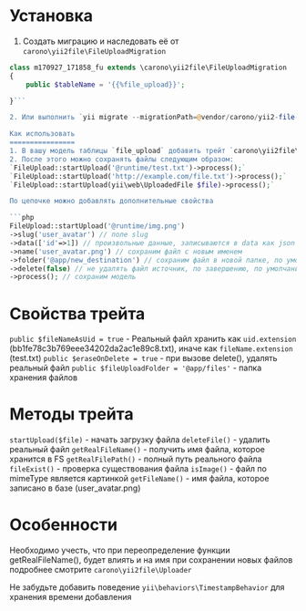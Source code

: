 Установка
=========
1. Создать миграцию и наследовать её от `carono\yii2file\FileUploadMigration`
```php
class m170927_171858_fu extends \carono\yii2file\FileUploadMigration
{
    public $tableName = '{{%file_upload}}';

}```

2. Или выполнить `yii migrate --migrationPath=@vendor/carono/yii2-file-upload/migrations`

Как использовать
================
1. В вашу модель таблицы `file_upload` добавить трейт `carono\yii2file\FileUploadTrait`  
2. После этого можно сохранять файлы следующим образом:
`FileUpload::startUpload('@runtime/test.txt')->process();`  
`FileUpload::startUpload('http://example.com/file.txt')->process();`
`FileUpload::startUpload(yii\web\UploadedFile $file)->process();`

По цепочке можно добавлять дополнительные свойства  

```php
FileUpload::startUpload('@runtime/img.png')
->slug('user_avatar') // поле slug
->data(['id'=>1]) // произвольные данные, записываются в data как json
->name('user_avatar.png') // сохраним файл с новым именем
->folder('@app/new_destination') // сохраним файл в новой папке, по умолчанию @app/files
->delete(false) // не удалять файл источник, по завершению, по умолчанию - удаляем
->process(); // сохраним модель
```

Свойства трейта
===============
`public $fileNameAsUid = true` - Реальный файл хранить как `uid.extension` (bb1fe78c3b769eee34202da2ac1e89c8.txt), иначе как `fileName.extension` (test.txt)
`public $eraseOnDelete = true` - при вызове delete(), удалять реальный файл
`public $fileUploadFolder = '@app/files'` - папка хранения файлов

Методы трейта
=============
`startUpload($file)` - начать загрузку файла
`deleteFile()` - удалить реальный файл
`getRealFileName()` - получить имя файла, которое хранится в FS
`getRealFilePath()` - полный путь реального файла
`fileExist()` - проверка существования файла
`isImage()` - файл по mimeType является картинкой
`getFileName()` - имя файла, которое записано в базе (user_avatar.png)


Особенности
===========
Необходимо учесть, что при переопределение функции getRealFileName(), будет влиять и на имя при сохранении новых файлов
подробнее смотрите `carono\yii2file\Uploader`

Не забудьте добавить поведение `yii\behaviors\TimestampBehavior` для хранения времени добавления
